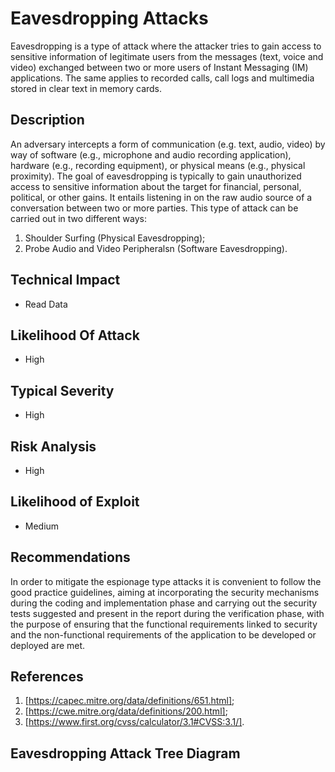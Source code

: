 # Eavesdropping Attacks
Eavesdropping is a type of attack where the attacker tries to gain access to sensitive information 
of legitimate users from the messages (text, voice and video) exchanged between two or more users 
of Instant Messaging (IM) applications. The same applies to recorded calls, call logs and multimedia 
stored in clear text in memory cards.

## Description
An adversary intercepts a form of communication (e.g. text, audio, video) by way of software (e.g., microphone 
and audio recording application), hardware (e.g., recording equipment), or physical means (e.g., physical proximity). 
The goal of eavesdropping is typically to gain unauthorized access to sensitive information about the target for 
financial, personal, political, or other gains. It entails listening in on the raw 
audio source of a conversation between two or more parties. This type of attack can be carried out in two different ways:
1. Shoulder Surfing (Physical Eavesdropping);
2. Probe Audio and Video Peripheralsn (Software Eavesdropping).

## Technical Impact
* Read Data

## Likelihood Of Attack
* High

## Typical Severity
* High

## Risk Analysis
* High

## Likelihood of Exploit
* Medium

## Recommendations
In order to mitigate the espionage type attacks it is convenient to follow the good practice guidelines, aiming at incorporating
the security mechanisms during the coding and implementation phase and carrying out the security tests suggested and present in 
the report during the verification phase, with the purpose of ensuring that the functional requirements linked to security and 
the non-functional requirements of the application to be developed or deployed are met.

## References
1. [https://capec.mitre.org/data/definitions/651.html];
2. [https://cwe.mitre.org/data/definitions/200.html];
3. [https://www.first.org/cvss/calculator/3.1#CVSS:3.1/].

## Eavesdropping Attack Tree Diagram
